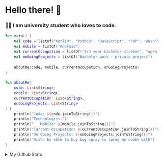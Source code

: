 <h1>Hello there! 👋</h1>

<h3>👨‍🎓 I am university student who loves to code.</h3>

```kotlin
fun main() {
    val code = listOf("Kotlin", "Python", "JavaScript", "PHP", "Bash")
    val mobile = listOf("Android")
    val currentOccupation = listOf("3rd year bachelor student", "open for part-time job opportunities [remote]")
    val onGoingProjects = listOf("Bachelor work - private project")

    aboutMe(code, mobile, currentOccupation, onGoingProjects)
}

fun aboutMe(
    code: List<String>,
    mobile: List<String>,
    currentOccupation: List<String>,
    onGoingProjects: List<String>
) {
    println("Code: ${code.joinToString()}")
    println("Technologies:")
    println("   Mobile: ${mobile.joinToString()}")
    println("Current Occupation: ${currentOccupation.joinToString()}")
    println("On Going Projects: ${onGoingProjects.joinToString()}")
    println("Wish: be able to buy bug spray to spray my codes with")
}
```
<details> 
   <summary>My Github Stats</summary> 
  
    ![Metrics](/github-metrics.svg)
  
</details>
